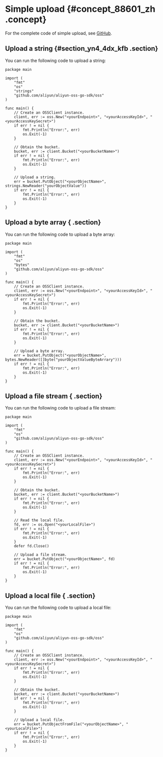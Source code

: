 # Simple upload {#concept_88601_zh .concept}

For the complete code of simple upload, see [GitHub](https://github.com/aliyun/aliyun-oss-go-sdk/blob/master/sample/put_object.go).

## Upload a string {#section_yn4_4dx_kfb .section}

You can run the following code to upload a string:

```language-go
package main

import (
	"fmt"
	"os"
	"strings"
	"github.com/aliyun/aliyun-oss-go-sdk/oss"
)

func main() {
	// Create an OSSClient instance.
	client, err := oss.New("<yourEndpoint>", "<yourAccessKeyId>", "<yourAccessKeySecret>")
	if err ! = nil {
		fmt.Println("Error:", err)
		os.Exit(-1)
	}

	// Obtain the bucket.
	bucket, err := client.Bucket("<yourBucketName>")
	if err ! = nil {
		fmt.Println("Error:", err)
		os.Exit(-1)
	}

	// Upload a string.
	err = bucket.PutObject("<yourObjectName>", strings.NewReader("yourObjectValue"))
	if err ! = nil {
		fmt.Println("Error:", err)
		os.Exit(-1)
	}
}

```

## Upload a byte array { .section}

You can run the following code to upload a byte array:

```language-go
package main

import (
	"fmt"
	"os"
	"bytes"
	"github.com/aliyun/aliyun-oss-go-sdk/oss"
)

func main() {
	// Create an OSSClient instance.
	client, err := oss.New("<yourEndpoint>", "<yourAccessKeyId>", "<yourAccessKeySecret>")
	if err ! = nil {
		fmt.Println("Error:", err)
		os.Exit(-1)
	}

	// Obtain the bucket.
	bucket, err := client.Bucket("<yourBucketName>")
	if err ! = nil {
		fmt.Println("Error:", err)
		os.Exit(-1)
	}

	// Upload a byte array.
	err = bucket.PutObject("<yourObjectName>", bytes.NewReader([]byte("yourObjectValueByteArrary")))
	if err ! = nil {
		fmt.Println("Error:", err)
		os.Exit(-1)
    }
}

```

## Upload a file stream { .section}

You can run the following code to upload a file stream:

```language-go
package main

import (
	"fmt"
	"os"
	"github.com/aliyun/aliyun-oss-go-sdk/oss"
)

func main() {
	// Create an OSSClient instance.
	client, err := oss.New("<yourEndpoint>", "<yourAccessKeyId>", "<yourAccessKeySecret>")
	if err ! = nil {
		fmt.Println("Error:", err)
		os.Exit(-1)
	}

	// Obtain the bucket.
	bucket, err := client.Bucket("<yourBucketName>")
	if err ! = nil {
		fmt.Println("Error:", err)
		os.Exit(-1)
	}

	// Read the local file.
	fd, err := os.Open("<yourLocalFile>")
	if err ! = nil {
		fmt.Println("Error:", err)
		os.Exit(-1)
	}
	defer fd.Close()

	// Upload a file stream.
	err = bucket.PutObject("<yourObjectName>", fd)
	if err ! = nil {
		fmt.Println("Error:", err)
		os.Exit(-1)
	}
}

```

## Upload a local file { .section}

You can run the following code to upload a local file:

```language-go
package main

import (
	"fmt"
	"os"
	"github.com/aliyun/aliyun-oss-go-sdk/oss"
)

func main() {
	// Create an OSSClient instance.
	client, err := oss.New("<yourEndpoint>", "<yourAccessKeyId>", "<yourAccessKeySecret>")
	if err ! = nil {
		fmt.Println("Error:", err)
		os.Exit(-1)
	}

	// Obtain the bucket.
	bucket, err := client.Bucket("<yourBucketName>")
	if err ! = nil {
		fmt.Println("Error:", err)
		os.Exit(-1)
	}

	// Upload a local file.
	err = bucket.PutObjectFromFile("<yourObjectName>", "<yourLocalFile>")
	if err ! = nil {
		fmt.Println("Error:", err)
		os.Exit(-1)
	}
}

```

